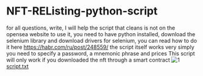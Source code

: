 # NFT-REListing-python-script
for all questions, write, I will help
the script that cleans is not on the opensea website
to use it, you need to have python installed, download the selenium library and download drivers for selenium,
you can read how to do it here https://habr.com/ru/post/248559/
the script itself works very simply
you need to specify a password, a mnemonic phrase and prices
This script will only work if you downloaded the nft through a smart contract
![1](https://user-images.githubusercontent.com/64871099/170238221-2bd46365-91d3-43d9-ac85-e3d833e479f3.png)
[script.txt](https://github.com/Durian05/NFT-Listing-python-script/files/8770064/script.txt)
